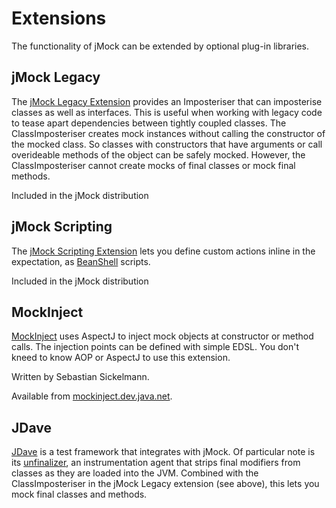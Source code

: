 # Extensions

The functionality of jMock can be extended by optional plug-in libraries.

## jMock Legacy

The [jMock Legacy Extension]() provides an Imposteriser that can imposterise classes as well as interfaces. 
This is useful when working with legacy code to tease apart dependencies between tightly coupled classes. 
The ClassImposteriser creates mock instances without calling the constructor of the mocked class. 
So classes with constructors that have arguments or call overideable methods of the object can be safely mocked. 
However, the ClassImposteriser cannot create mocks of final classes or mock final methods.

Included in the jMock distribution

## jMock Scripting

The [jMock Scripting Extension]() lets you define custom actions inline in the expectation, as [BeanShell]() scripts.

Included in the jMock distribution

## MockInject

[MockInject]() uses AspectJ to inject mock objects at constructor or method calls. 
The injection points can be defined with simple EDSL. 
You don't kneed to know AOP or AspectJ to use this extension.

Written by Sebastian Sickelmann.

Available from [mockinject.dev.java.net]().

## JDave

[JDave]() is a test framework that integrates with jMock. 
Of particular note is its [unfinalizer](), an instrumentation agent that strips final modifiers from classes as they are loaded into the JVM. 
Combined with the ClassImposteriser in the jMock Legacy extension (see above), this lets you mock final classes and methods.

